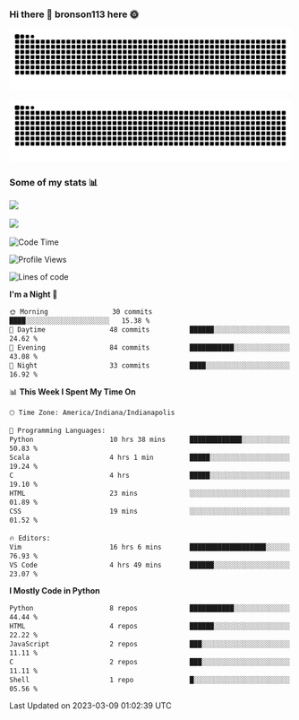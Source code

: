### Hi there 👋 bronson113 here 🌞
<div align="center">

![GitHub Snake Light](https://raw.githubusercontent.com/bronson113/bronson113/snake/github-snake.svg#gh-light-mode-only)

![GitHub Snake dark](https://raw.githubusercontent.com/bronson113/bronson113/snake/github-snake-dark.svg#gh-dark-mode-only)

</div>

### Some of my stats 📊
![](https://github-readme-stats-sigma-five.vercel.app/api?username=bronson113&theme=transparent&show_icons=true)

![](https://github-readme-stats-sigma-five.vercel.app/api/top-langs/?username=bronson113&theme=transparent&layout=compact&card_width=445)



<!--START_SECTION:waka-->
![Code Time](http://img.shields.io/badge/Code%20Time-105%20hrs%2017%20mins-blue)

![Profile Views](http://img.shields.io/badge/Profile%20Views-0-blue)

![Lines of code](https://img.shields.io/badge/From%20Hello%20World%20I%27ve%20Written-201.4%20thousand%20lines%20of%20code-blue)

**I'm a Night 🦉** 

```text
🌞 Morning                30 commits          ████░░░░░░░░░░░░░░░░░░░░░   15.38 % 
🌆 Daytime                48 commits          ██████░░░░░░░░░░░░░░░░░░░   24.62 % 
🌃 Evening                84 commits          ███████████░░░░░░░░░░░░░░   43.08 % 
🌙 Night                  33 commits          ████░░░░░░░░░░░░░░░░░░░░░   16.92 % 
```


📊 **This Week I Spent My Time On** 

```text
🕑︎ Time Zone: America/Indiana/Indianapolis

💬 Programming Languages: 
Python                   10 hrs 38 mins      █████████████░░░░░░░░░░░░   50.83 % 
Scala                    4 hrs 1 min         █████░░░░░░░░░░░░░░░░░░░░   19.24 % 
C                        4 hrs               █████░░░░░░░░░░░░░░░░░░░░   19.10 % 
HTML                     23 mins             ░░░░░░░░░░░░░░░░░░░░░░░░░   01.89 % 
CSS                      19 mins             ░░░░░░░░░░░░░░░░░░░░░░░░░   01.52 % 

🔥 Editors: 
Vim                      16 hrs 6 mins       ███████████████████░░░░░░   76.93 % 
VS Code                  4 hrs 49 mins       ██████░░░░░░░░░░░░░░░░░░░   23.07 % 
```

**I Mostly Code in Python** 

```text
Python                   8 repos             ███████████░░░░░░░░░░░░░░   44.44 % 
HTML                     4 repos             ██████░░░░░░░░░░░░░░░░░░░   22.22 % 
JavaScript               2 repos             ███░░░░░░░░░░░░░░░░░░░░░░   11.11 % 
C                        2 repos             ███░░░░░░░░░░░░░░░░░░░░░░   11.11 % 
Shell                    1 repo              █░░░░░░░░░░░░░░░░░░░░░░░░   05.56 % 
```




 Last Updated on 2023-03-09 01:02:39 UTC
<!--END_SECTION:waka-->
